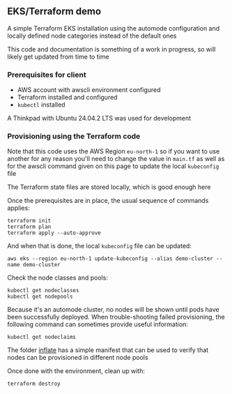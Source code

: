 ## EKS/Terraform demo

A simple Terraform EKS installation using the automode configuration and locally defined node categories instead of the default ones    

This code and documentation is something of a work in progress, so will likely get updated from time to time    

### Prerequisites for client    

  - AWS account with awscli environment configured    
  - Terraform installed and configured    
  - ```kubectl``` installed    

A Thinkpad with Ubuntu 24.04.2 LTS was used for development    

### Provisioning using the Terraform code

Note that this code uses the AWS Region `eu-north-1` so if you want to use another for any reason you'll need to change the value in `main.tf` as well as for the awscli command given on this page to update the local `kubeconfig` file

The Terraform state files are stored locally, which is good enough here

Once the prerequisites are in place, the usual sequence of commands applies:
```
terraform init
terraform plan
terraform apply --auto-approve
```
And when that is done, the local `kubeconfig` file can be updated:
```
aws eks --region eu-north-1 update-kubeconfig --alias demo-cluster --name demo-cluster
```

Check the node classes and pools:
```
kubectl get nodeclasses
kubectl get nodepools
```

Because it's an automode cluster, no nodes will be shown until pods have been successfully deployed. When trouble-shooting failed provisioning, the following command can sometimes provide useful information:
```
kubectl get nodeclaims
```

The folder [inflate](/inflate) has a simple manifest that can be used to verify that nodes can be provisioned in different node pools

Once done with the environment, clean up with:
```
terraform destroy
```
